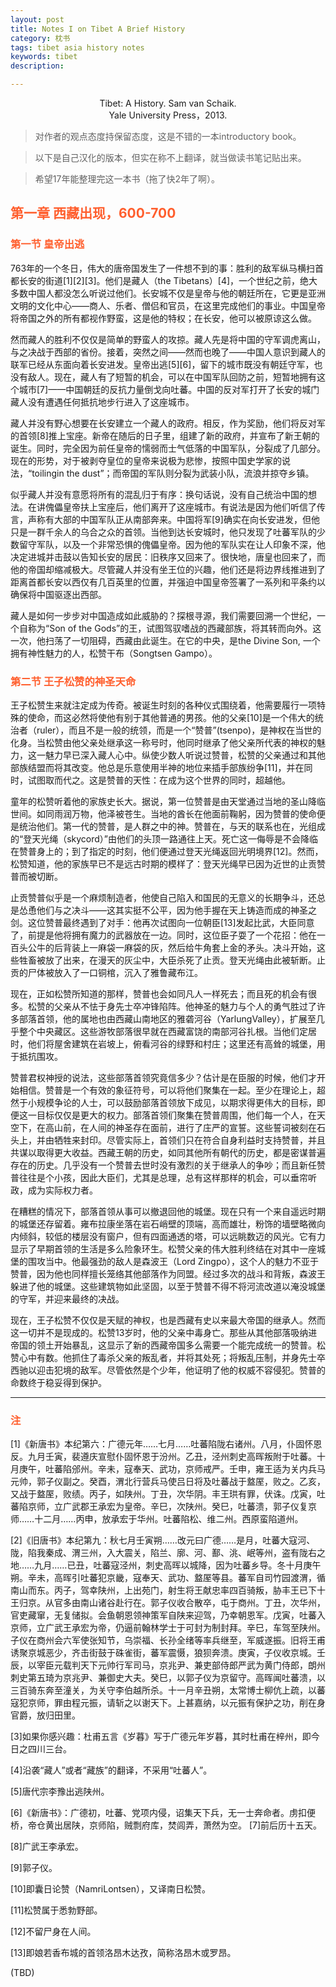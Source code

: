 ```yaml
---
layout: post
title: Notes I on Tibet A Brief History
category: 枕书
tags: tibet asia history notes
keywords: tibet
description: 

---
```

 
<center> Tibet: A History. Sam van Schaik.</center>

<center> Yale University Press，2013.</center>

> 对作者的观点态度持保留态度，这是不错的一本introductory book。

> 以下是自己汉化的版本，但实在称不上翻译，就当做读书笔记贴出来。

> 希望17年能整理完这一本书（拖了快2年了啊）。

## <font color="#ff5f2e">第一章 西藏出现，600-700</font>

### <font color="#ff5f2e">第一节 皇帝出逃</font>

763年的一个冬日，伟大的唐帝国发生了一件想不到的事：胜利的敌军纵马横扫首都长安的街道[1][2][3]。他们是藏人（the Tibetans）[4]，一个世纪之前，绝大多数中国人都没怎么听说过他们。长安城不仅是皇帝与他的朝廷所在，它更是亚洲文明的文化中心——商人、乐者、僧侣和官员，在这里完成他们的事业。中国皇帝将帝国之外的所有都视作野蛮，这是他的特权；在长安，他可以被原谅这么做。


然而藏人的胜利不仅仅是简单的野蛮人的攻掠。藏人先是将中国的守军调虎离山，与之决战于西部的省份。接着，突然之间——然而也晚了——中国人意识到藏人的联军已经从东面向着长安进发。皇帝出逃[5][6]，留下的城市既没有朝廷守军，也没有敌人。现在，藏人有了短暂的机会，可以在中国军队回防之前，短暂地拥有这个城市[7]——中国朝廷的反抗力量倒戈向吐蕃。中国的反对军打开了长安的城门藏人没有遭遇任何抵抗地步行进入了这座城市。


藏人并没有野心想要在长安建立一个藏人的政府。相反，作为奖励，他们将反对军的首领[8]推上宝座。新帝在随后的日子里，组建了新的政府，并宣布了新王朝的诞生。同时，完全因为前任皇帝的懦弱而士气低落的中国军队，分裂成了几部分。现在的形势，对于被剥夺皇位的皇帝来说极为悲惨，按照中国史学家的说法，“toilingin the dust”；而帝国的军队则分裂为武装小队，流浪并掠夺乡镇。

似乎藏人并没有意愿将所有的混乱归于有序：换句话说，没有自己统治中国的想法。在讲傀儡皇帝扶上宝座后，他们离开了这座城市。有说法是因为他们听信了传言，声称有大部的中国军队正从南部奔来。中国将军[9]确实在向长安进发，但他只是一群千余人的乌合之众的首领。当他到达长安城时，他只发现了吐蕃军队的少数留守军队，以及一个非常恐惧的傀儡皇帝。因为他的军队实在让人印象不深，他决定进城并击鼓以告知长安的居民：旧秩序又回来了。很快地，唐皇也回来了，而他的帝国却缩减极大。尽管藏人并没有坐王位的兴趣，他们还是将边界线推进到了距离首都长安以西仅有几百英里的位置，并强迫中国皇帝签署了一系列和平条约以确保将中国驱逐出西部。


藏人是如何一步步对中国造成如此威胁的？探根寻源，我们需要回溯一个世纪，一个自称为“Son of the Gods”的王，试图驾驭嗜战的西藏部族，将其转而向外。这一次，他扫荡了一切阻碍，西藏由此诞生。在它的中央，是the Divine Son, 一个拥有神性魅力的人，松赞干布（Songtsen Gampo）。

### <font color="#ff5f2e">第二节 王子松赞的神圣天命</font>

王子松赞生来就注定成为传奇。被诞生时刻的各种仪式围绕着，他需要履行一项特殊的使命，而这必然将使他有别于其他普通的男孩。他的父亲[10]是一个伟大的统治者（ruler），而且不是一般的统领，而是一个“赞普”(tsenpo)，是神权在当世的化身。当松赞由他父亲处继承这一称号时，他同时继承了他父亲所代表的神权的魅力，这一魅力早已深入藏人心中。纵使少数人听说过赞普，松赞的父亲通过和其他部族结盟而将其改变。他总是乐意使用半神的地位来插手部族纷争[11]，并在同时，试图取而代之。这是赞普的天性：在成为这个世界的同时，超越他。

童年的松赞听着他的家族史长大。据说，第一位赞普是由天堂通过当地的圣山降临世间。如同雨润万物，他泽被苍生。当地的酋长在他面前鞠躬，因为赞普的使命便是统治他们。第一代的赞普，是人群之中的神。赞普在，与天的联系也在，光组成的“登天光绳（skycord）”由他们的头顶一路通往上天。死亡这一侮辱是不会降临在赞普身上的；到了指定的时刻，他们便通过登天光绳返回光明境界[12]。然而，松赞知道，他的家族早已不是远古时期的模样了：登天光绳早已因为近世的止贡赞普而被切断。

止贡赞普似乎是一个麻烦制造者，他使自己陷入和国民的无意义的长期争斗，还总是怂恿他们与之决斗——这其实挺不公平，因为他手握在天上铸造而成的神圣之剑。这位赞普最终遇到了对手：他再次试图向一位朝臣[13]发起比武，大臣同意了，前提是他将拥有魔力的武器放在一边。同时，这位臣子耍了一个花招：他在一百头公牛的后背装上一麻袋一麻袋的灰，然后给牛角套上金的矛头。决斗开始，这些牲畜被放了出来，在漫天的灰尘中，大臣杀死了止贡。登天光绳由此被斩断。止贡的尸体被放入了一口铜棺，沉入了雅鲁藏布江。

现在，正如松赞所知道的那样，赞普也会如同凡人一样死去；而且死的机会有很多。松赞的父亲从不怯于身先士卒冲锋陷阵。他神圣的魅力与个人的勇气胜过了许多部落首领，他的属地也由西藏山南地区的雅砻河谷（YarlungValley），扩展至几乎整个中央藏区。这些游牧部落很早就在西藏富饶的南部河谷扎根。当他们定居时，他们将屋舍建筑在岩坡上，俯看河谷的绿野和村庄；这里还有高耸的城堡，用于抵抗围攻。

赞普君权神授的说法，这些部落首领究竟信多少？估计是在臣服的时候，他们才开始相信。赞普是一个有效的象征符号，可以将他们聚集在一起。至少在理论上，超然于小规模争论的人士，可以鼓励部落首领放下成见，以期求得更伟大的目标，即便这一目标仅仅是更大的权力。部落首领们聚集在赞普周围，他们每一个人，在天空下，在高山前，在人间的神圣存在面前，进行了庄严的宣誓。这些誓词被刻在石头上，并由牺牲来封印。尽管实际上，首领们只在符合自身利益时支持赞普，并且共谋以取得更大收益。西藏王朝的历史，如同其他所有朝代的历史，都是密谋普遍存在的历史。几乎没有一个赞普去世时没有激烈的关于继承人的争吵；而且新任赞普往往是个小孩，因此大臣们，尤其是总理，总有这样那样的机会，可以垂帘听政，成为实际权力者。

在糟糕的情况下，部落首领从事可以撤退回他的城堡。现在只有一个来自遥远时期的城堡还存留着。雍布拉康坐落在岩石峭壁的顶端，高而雄壮，粉饰的墙壁略微向内倾斜，较低的楼层没有窗户，但有四面通透的塔，可以远眺数迈的风光。它有力显示了早期首领的生活是多么险象环生。松赞父亲的伟大胜利终结在对其中一座城堡的围攻当中。他最强劲的敌人是森波王（Lord Zingpo），这个人的魅力不亚于赞普，因为他也同样擅长笼络其他部落作为同盟。经过多次的战斗和背叛，森波王躲进了他的城堡。这些建筑物如此坚固，以至于赞普不得不将河流改道以淹没城堡的守军，并迎来最终的决战。

现在，王子松赞不仅仅是天赋的神权，也是西藏有史以来最大帝国的继承人。然而这一切并不是现成的。松赞13岁时，他的父亲中毒身亡。那些从其他部落吸纳进帝国的领土开始暴乱，这显示了新的西藏帝国多么需要一个能完成统一的赞普。松赞心中有数。他抓住了毒杀父亲的叛乱者，并将其处死；将叛乱压制，并身先士卒西驰以迎击犯境的敌军。尽管依然是个少年，他证明了他的权威不容侵犯。赞普的命数终于稳妥得到保护。

***

### <font color="#ff5f2e">注</font>

[1]《新唐书》本纪第六：广德元年……七月……吐蕃陷陇右诸州。八月，仆固怀恩反。九月壬寅，裴遵庆宣慰仆固怀恩于汾州。乙丑，泾州刺史高晖叛附于吐蕃。十月庚午，吐蕃陷邠州。辛未，寇奉天、武功，京师戒严。壬申，雍王适为关内兵马元帅，郭子仪副之。癸酉，渭北行营兵马使吕日将及吐蕃战于盩厔，败之。乙亥，又战于盩厔，败绩。丙子，如陕州。丁丑，次华阴。丰王珙有罪，伏诛。戊寅，吐蕃陷京师，立广武郡王承宏为皇帝。辛巳，次陕州。癸巳，吐蕃溃，郭子仪复京师……十二月……丙申，放承宏于华州。吐蕃陷松、维二州。西原蛮陷道州。

[2]《旧唐书》本纪第九：秋七月壬寅朔……改元曰广德……是月，吐蕃大寇河、陇，陷我秦成、渭三州，入大震关，陷兰、廓、河、鄯、洮、岷等州，盗有陇右之地……九月……已丑，吐蕃寇泾州，刺史高晖以城降，因为吐蕃乡导。冬十月庚午朔。辛未，高晖引吐蕃犯京畿，寇奉天、武功、盩厔等县。蕃军自司竹园渡渭，循南山而东。丙子，驾幸陕州，上出苑门，射生将王献忠率四百骑叛，胁丰王已下十王归京。从官多由南山诸谷赴行在。郭子仪收合散卒，屯于商州。丁丑，次华州，官吏藏窜，无复储拟。会鱼朝恩领神策军自陕来迎驾，乃幸朝恩军。戊寅，吐蕃入京师，立广武王承宏为帝，仍逼前翰林学士于可封为制封拜。辛巳，车驾至陕州。子仪在商州会六军使张知节，乌崇福、长孙全绪等率兵继至，军威遂振。旧将王甫诱聚京城恶少，齐击街鼓于硃雀街，蕃军震慑，狼狈奔溃。庚寅，子仪收京城。壬辰，以宰臣元载判天下元帅行军司马，京兆尹、兼吏部侍郎严武为黄门侍郎，朗州刺史第五琦为京兆尹、兼御史大夫。癸巳，以郭子仪为京留守。高晖闻吐蕃溃，以三百骑东奔至潼关，为关守李伯越所杀。十一月辛丑朔，太常博士柳伉上疏，以蕃寇犯京师，罪由程元振，请斩之以谢天下。上甚嘉纳，以元振有保护之功，削在身官爵，放归田里。

[3]如果你感兴趣：杜甫五言《岁暮》写于广德元年岁暮，其时杜甫在梓州，即今日之四川三台。

[4]沿袭“藏人”或者“藏族”的翻译，不采用“吐蕃人”。

[5]唐代宗李豫出逃陕州。

[6]《新唐书》：广德初，吐蕃、党项内侵，诏集天下兵，无一士奔命者。虏扣便桥，帝仓黄出居陕，京师陷，贼剽府库，焚闾弄，萧然为空。
[7]前后历十五天。

[8]广武王李承宏。

[9]郭子仪。

[10]即囊日论赞（NamriLontsen），又译南日松赞。

[11]松赞属于悉勃野部。

[12]不留尸身在人间。

[13]即娘若香布城的首领洛昂木达孜，简称洛昂木或罗昂。

(TBD)
